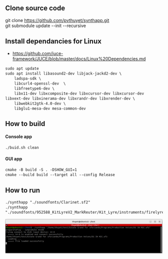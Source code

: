 ## Clone source code
git clone https://github.com/pvthuyet/synthapp.git  
git submodule update --init --recursive  

## Install dependancies for Linux
* https://github.com/juce-framework/JUCE/blob/master/docs/Linux%20Dependencies.md  
```
sudo apt update
sudo apt install libasound2-dev libjack-jackd2-dev \
    ladspa-sdk \
    libcurl4-openssl-dev  \
    libfreetype6-dev \
    libx11-dev libxcomposite-dev libxcursor-dev libxcursor-dev libxext-dev libxinerama-dev libxrandr-dev libxrender-dev \
    libwebkit2gtk-4.0-dev \
    libglu1-mesa-dev mesa-common-dev
```  
## How to build
#### Console app
```
./buid.sh clean
```
#### GUI app
```
cmake -B build -S . -DSHOW_GUI=1
cmake --build build --target all --config Release
```

## How to run
```
./synthapp "./soundfonts/Clarinet.sf2"
./synthapp "./soundfonts/952588_KitLyreV2_MarkReuter/Kit_Lyre/instruments/firelyre.sfz"
```
  
![](./doc/synthapp.png)
